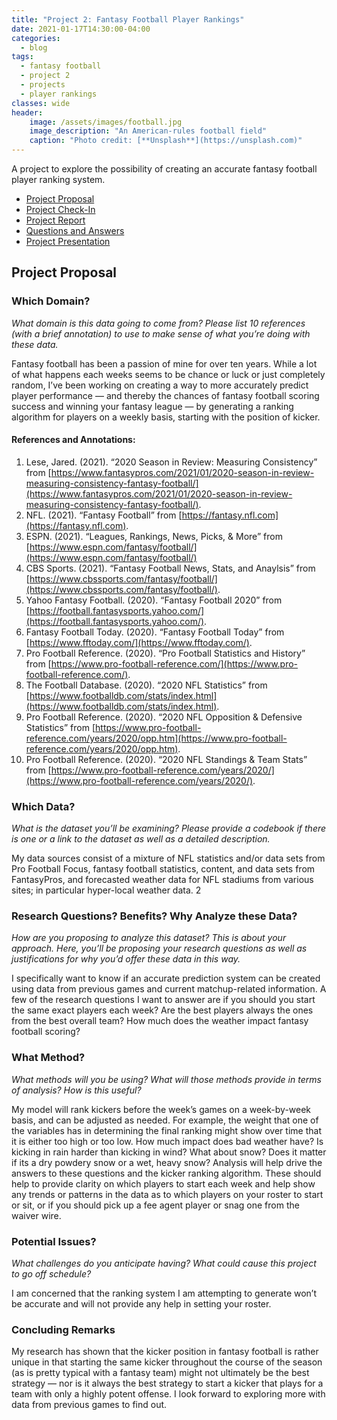 ```yaml
---
title: "Project 2: Fantasy Football Player Rankings"
date: 2021-01-17T14:30:00-04:00
categories:
  - blog
tags:
  - fantasy football
  - project 2
  - projects
  - player rankings
classes: wide
header:
    image: /assets/images/football.jpg
    image_description: "An American-rules football field"
    caption: "Photo credit: [**Unsplash**](https://unsplash.com)"
---
```


A project to explore the possibility of creating an accurate fantasy football player ranking system.

- [Project Proposal](#project-proposal)
- [Project Check-In](#project-check-in)
- [Project Report](#project-report)
- [Questions and Answers](#questions-and-answers)
- [Project Presentation](#project-presentation)

## Project Proposal

### Which Domain?

_What domain is this data going to come from? Please list 10 references (with a brief annotation) to use to make sense of what you’re doing with these data._

Fantasy football has been a passion of mine for over ten years. While a lot of what happens each weeks seems to be chance or luck or just completely random, I’ve been working on creating a way to more accurately predict player performance — and thereby the chances of fantasy football scoring success and winning your fantasy league — by generating a ranking algorithm for players on a weekly basis, starting with the position of kicker.

#### References and Annotations:
1. Lese, Jared. (2021). “2020 Season in Review: Measuring Consistency” from [https://www.fantasypros.com/2021/01/2020-season-in-review-measuring-consistency-fantasy-football/](https://www.fantasypros.com/2021/01/2020-season-in-review-measuring-consistency-fantasy-football/).
2. NFL. (2021). “Fantasy Football” from [https://fantasy.nfl.com](https://fantasy.nfl.com).
3. ESPN. (2021). “Leagues, Rankings, News, Picks, & More” from [https://www.espn.com/fantasy/football/](https://www.espn.com/fantasy/football/)
4. CBS Sports. (2021). “Fantasy Football News, Stats, and Anaylsis” from [https://www.cbssports.com/fantasy/football/](https://www.cbssports.com/fantasy/football/).
5. Yahoo Fantasy Football. (2020). “Fantasy Football 2020” from [https://football.fantasysports.yahoo.com/](https://football.fantasysports.yahoo.com/).
6. Fantasy Football Today. (2020). “Fantasy Football Today” from [https://www.fftoday.com/](https://www.fftoday.com/).
7. Pro Football Reference. (2020). “Pro Football Statistics and History” from [https://www.pro-football-reference.com/](https://www.pro-football-reference.com/).
8. The Football Database. (2020). “2020 NFL Statistics” from [https://www.footballdb.com/stats/index.html](https://www.footballdb.com/stats/index.html).
9. Pro Football Reference. (2020). “2020 NFL Opposition & Defensive Statistics” from [https://www.pro-football-reference.com/years/2020/opp.htm](https://www.pro-football-reference.com/years/2020/opp.htm).
10. Pro Football Reference. (2020). “2020 NFL Standings & Team Stats” from [https://www.pro-football-reference.com/years/2020/](https://www.pro-football-reference.com/years/2020/).

### Which Data?

_What is the dataset you’ll be examining? Please provide a codebook if there is one or a link to the dataset as well as a detailed description._

My data sources consist of a mixture of NFL statistics and/or data sets from Pro Football Focus, fantasy football statistics, content, and data sets from FantasyPros, and forecasted weather data for NFL stadiums from various sites; in particular hyper-local weather data.             2

### Research Questions? Benefits? Why Analyze these Data?

_How are you proposing to analyze this dataset? This is about your approach. Here, you’ll be proposing your research questions as well as justifications for why you’d offer these data in this way._

I specifically want to know if an accurate prediction system can be created using data from previous games and current matchup-related information. A few of the research questions I want to answer are if you should you start the same exact players each week? Are the best players always the ones from the best overall team? How much does the weather impact fantasy football scoring?

### What Method?

_What methods will you be using? What will those methods provide in terms of analysis? How is this useful?_

My model will rank kickers before the week’s games on a week-by-week basis, and can be adjusted as needed. For example, the weight that one of the variables has in determining the final ranking might show over time that it is either too high or too low. How much impact does bad weather have? Is kicking in rain harder than kicking in wind? What about snow? Does it matter if its a dry powdery snow or a wet, heavy snow? Analysis will help drive the answers to these questions and the kicker ranking algorithm. These should help to provide clarity on which players to start each week and help show any trends or patterns in the data as to which players on your roster to start or sit, or if you should pick up a fee agent player or snag one from the waiver wire.

### Potential Issues?

_What challenges do you anticipate having? What could cause this project to go off schedule?_

I am concerned that the ranking system I am attempting to generate won’t be accurate and will not provide any help in setting your roster.

### Concluding Remarks

My research has shown that the kicker position in fantasy football is rather unique in that starting the same kicker throughout the course of the season (as is pretty typical with a fantasy team) might not ultimately be the best strategy — nor is it always the best strategy to start a kicker that plays for a team with only a highly potent offense. I look forward to exploring more with data from previous games to find out.
